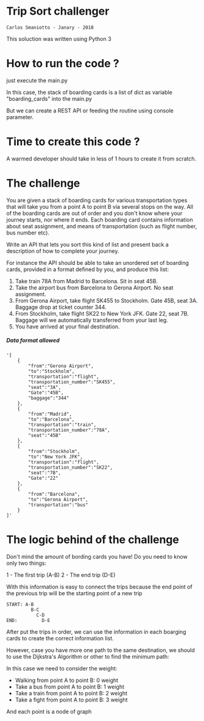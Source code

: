# Trip Sort challenger

```
Carlos Smaniotto - Janary - 2018 
```

This soluction was written using Python 3

# How to run the code ?

just execute the main.py
 
In this case, the stack of boarding cards is a list of dict as variable "boarding_cards" into the main.py

But we can create a REST API or feeding the routine using console parameter.

# Time to create this code ? 
A warmed developer should take in less of 1 hours to create it from scratch.

# The  challenge

You are given a stack of boarding cards for various transportation types that will take you from a point A to point B via several stops on the way. All of the boarding cards are out of order and you don't know where your journey starts, nor where it ends. Each boarding card contains information about seat assignment, and means of transportation (such as flight number, bus number etc).

Write an API that lets you sort this kind of list and present back a description of how to complete your journey.

For instance the API should be able to take an unordered set of boarding cards, provided in a format defined by you, and produce this list:

1. Take train 78A from Madrid to Barcelona. Sit in seat 45B.
2. Take the airport bus from Barcelona to Gerona Airport. No seat assignment.
3. From Gerona Airport, take flight SK455 to Stockholm. Gate 45B, seat 3A. Baggage drop at ticket counter 344.
4. From Stockholm, take flight SK22 to New York JFK. Gate 22, seat 7B. Baggage will we automatically transferred from your last leg.
5. You have arrived at your final destination.



#####  Data format allowed
```
'[
    {
        "from":"Gerona Airport",
        "to":"Stockholm",
        "transportation":"flight",
        "transportation_number":"SK455",
        "seat":"3A",
        "Gate":"45B",
        "baggage":"344"
    },
    {
        "from":"Madrid",
        "to":"Barcelona",
        "transportation":"train",
        "transportation_number":"78A",
        "seat":"45B"
    },
    {
        "from":"Stockholm",
        "to":"New York JFK",
        "transportation":"flight",
        "transportation_number":"SK22",
        "seat":"7B",
        "Gate":"22"
    },
    {
        "from":"Barcelona",
        "to":"Gerona Airport",
        "transportation":"bus"
    }
]'
```

# The logic behind of the challenge

Don't mind the amount of bording cards you have! Do you need to know only two things:

1 - The first trip (A-B)
2 - The end trip (D-E)

With this information is easy to connect the trips because the end point of the previous trip will be the starting point of a new trip
 ```
 START: A-B
          B-C
            C-D
 END:         D-E
 ```
 
After put the trips in order, we can use the information in each boarging cards to create the correct information list.

However, case you have more one path to the same destination, we should to use the Dijkstra's Algorithm or other to find the minimum path:


In this case we need to consider the weight:
- Walking from point A to point B: 0 weight
- Take a bus from point A to point B: 1 weight
- Take a train from point A to point B: 2 weight
- Take a fight from point A to point B: 3 weight

And each point is a node of graph